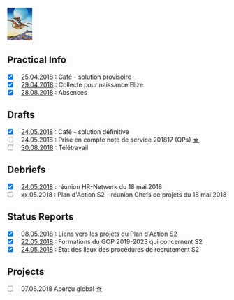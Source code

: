 <link rel="stylesheet" href="S2.css">

[![](Moebius_micro.png)](S2_Menu.html)

## Practical Info

- [x] &nbsp; [25.04.2018](Practical_Info_20180425.md) : Café - solution provisoire
- [x] &nbsp; [29.04.2018](Collecte.md) : Collecte pour naissance Elize
- [x] &nbsp; [28.08.2018](Practical_Info_20180828.md) : Absences

## Drafts

- [x] &nbsp; [24.05.2018](Practical_Info_20180524.md) : Café - solution définitive
- [ ] &nbsp; 24.05.2018 : Prise en compte note de service 201817 (QPs) [&#9734;](Dienstnota_201817.md)
- [ ] &nbsp; [30.08.2018](Practical_Info_20180830.md) : Télétravail

## Debriefs

- [x] &nbsp; [24.05.2018](/Debrief/20180518_HRNetwerk.md) : réunion HR-Netwerk du 18 mai 2018
- [ ] &nbsp; xx.05.2018 : Plan d'Action S2 - réunion Chefs de projets du 18 mai 2018

## Status Reports

- [x] &nbsp; [08.05.2018](Liste_projets.md) : Liens vers les projets du Plan d'Action S2
- [x] &nbsp; [22.05.2018](/Staff/GOP_Inventaris_S2.md) : Formations du GOP 2019-2023 qui concernent S2
- [x] &nbsp; [24.05.2018](/Staff/Selections_S2.md) : &Eacute;tat des lieux des procédures de recrutement S2 

## Projects

- [ ] &nbsp; 07.06.2018 Aperçu global [&#9734;](/Projects/Overview.md)



